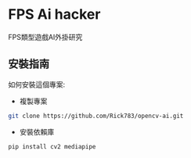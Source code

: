 # FPS Ai hacker
FPS類型遊戲AI外掛研究

## 安裝指南

如何安裝這個專案:
- 複製專案
```bash
git clone https://github.com/Rick783/opencv-ai.git
```
- 安裝依賴庫
```bash
pip install cv2 mediapipe
```